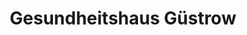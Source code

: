 ---
title: "Gesundheitshaus Güstrow"
url: /guestrow/gesundheitshaus-guestrow/
shop: Sanitätshaus
---
